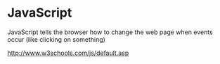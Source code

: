 # JavaScript

JavaScript tells the browser how to change the web page when events occur (like clicking on something)

http://www.w3schools.com/js/default.asp